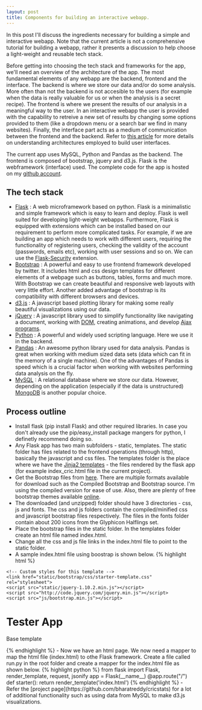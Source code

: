 ```yaml
---
layout: post
title: Components for building an interactive webapp.
---
```


In this post I'll discuss the ingredients necessary for building a simple and interactive webapp. Note that the current article is not a comprehensive tutorial for building a webapp, rather it presents a discussion to help choose a light-weight and reusable tech stack.

Before getting into choosing the tech stack and frameworks for the app, we'll need an overview of the architecture of the app. The most fundamental elements of any webapp are the backend, frontend and the interface. The backend is where we store our data and/or do some analysis. More often than not the backend is not accesible to the users (for example when the data is really valuable for us or when the analysis is a secret recipe). The frontend is where we present the results of our analysis in a meaningful way to the user. In an interactive webapp the user is provided with the capability to retreive a new set of results by changing some options provided to them (like a dropdown menu or a search bar we find in many websites). Finally, the interface part acts as a medium of communication between the frontend and the backend. Refer to [this article](http://en.wikipedia.org/wiki/Model%E2%80%93view%E2%80%93controller) for more details on understanding architectures employed to build user interfaces.

The current app uses MySQL, Python and Pandas as the backend. The frontend is composed of bootstrap, jquery and d3.js. Flask is the webframework (interface) used. The complete code for the app is hosted on my [github account](https://github.com/bharatreddy/cricstats).

## The tech stack

- [Flask](http://flask.pocoo.org/) : A web microframework based on python. Flask is a minimalistic and simple framework which is easy to learn and deploy. Flask is well suited for developing light-weight webapps. Furthermore, Flask is equipped with extensions which can be installed based on our requirement to perform more complicated tasks. For example, if we are building an app which needs to work with different users, requiring the functionality of registering users, checking the validity of the account (passwords, emails etc), working with user sessions and so on. We can use the [Flask-Security](https://pythonhosted.org/Flask-Security/) extension.
- [Bootstrap](http://getbootstrap.com/) : A powerful and easy to use frontend framework developed by twitter. It includes html and css design templates for different elements of a webpage such as buttons, tables, forms and much more. With Bootstrap we can create beautiful and responsive web layouts with very little effort. Another added advantage of bootstrap is its compatibility with different browsers and devices.
- [d3.js](http://d3js.org/) : A javascript based plotting library for making some really beautiful visualizations using our data. 
- [jQuery](http://jquery.com/) : A javascript library used to simplify functionality like navigating a document, working with [DOM](http://en.wikipedia.org/wiki/Document_Object_Model), creating animations, and develop [Ajax programs](http://en.wikipedia.org/wiki/Ajax_(programming)).
- [Python](https://www.python.org/) : A powerful and widely used scripting language. Here we use it in the backend.
- [Pandas](http://pandas.pydata.org/) : An awesome python library used for data analysis. Pandas is great when working with medium sized data sets (data which can fit in the memory of a single machine). One of the advantages of Pandas is speed which is a crucial factor when working with websites performing data analysis on the fly.
- [MySQL](http://www.mysql.com/) : A relational database where we store our data. However, depending on the application (especially if the data is unstructured) [MongoDB](http://www.mongodb.org) is another popular choice.

## Process outline

- Install flask (pip install Flask) and other required libraries. In case you don't already use the pip/easy_install package mangers for python, I definetly recommend doing so.
- Any Flask app has two main subfolders - static, templates. The static folder has files related to the frontend operations (through http), basically the javascript and css files. The templates folder is the place where we have the [Jinja2 templates](http://jinja.pocoo.org/docs/dev/) - the files rendered by the flask app (for example index_cric.html file in the current project).
- Get the Bootstrap files from [here](http://getbootstrap.com/getting-started/#download). There are multiple formats available for download such as the Compiled Bootstrap and Bootstrap source. I'm using the compiled version for ease of use. Also, there are plenty of free bootstrap themes available [online](http://www.blacktie.co/).
- The downloaded (and unzipped) folder should have 3 directories - css, js and fonts. The css and js folders contain the compiled/minified css and javascript bootstrap files respectively. The files in the fonts folder contain about 200 icons from the Glyphicon Halflings set.
- Place the bootstrap files in the static folder. In the templates folder create an html file named index.html.
- Change all the css and js file links in the index.html file to point to the static folder.
- A sample index.html file using boostrap is shown below. 
{% highlight html %}
<!DOCTYPE html>
<html>
<head>
    <meta charset="utf-8">
    <title>Test bootstrap template</title>
    <meta name="viewport" content="width=device-width, initial-scale=1.0">
    <!-- Bootstrap core CSS -->
    <link href="static/bootstrap/css/bootstrap.css" rel="stylesheet">

    <!-- Custom styles for this template -->
    <link href="static/bootstrap/css/starter-template.css" rel="stylesheet">
    <script src="static/jquery-1.10.2.min.js"></script>
    <script src="http://code.jquery.com/jquery.min.js"></script>
    <script src="js/bootstrap.min.js"></script>
</head>
<body>
  <div class="container">
    <div class="starter-template">
      <h1>Tester App</h1>
      <p class="lead" id='printUsers'>Base template</p>
    </div>
  </div>
</body>
</html>
{% endhighlight %} 
- Now we have an html page. We now need a mapper to map the html file (index.html) to othe Flask framework. Create a file called run.py in the root folder and create a mapper for the index.html file as shown below.
{% highlight python %}
from flask import Flask, render_template, request, jsonify
app = Flask(__name__)
@app.route("/")
def starter():
    return render_template('index.html')
{% endhighlight %}    
- Refer the [project page](https://github.com/bharatreddy/cricstats) for a lot of additional functionality such as using data from MySQL to make d3.js visualizations.